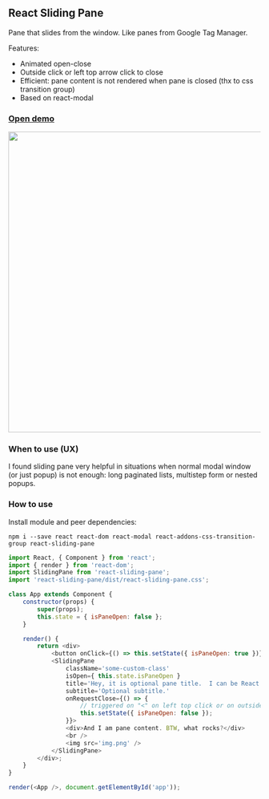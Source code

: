 ## React Sliding Pane
Pane that slides from the window. Like panes from Google Tag Manager.

Features:
 * Animated open-close
 * Outside click or left top arrow click to close
 * Efficient: pane content is not rendered when pane is closed (thx to css transition group)
 * Based on react-modal

### [Open demo](https://dimitrydushkin.github.io/sliding-pane/example.html)
<img src='https://raw.githubusercontent.com/DimitryDushkin/sliding-pane/master/docs/react-sliding-pane-screenshot.png' width='600' />

### When to use (UX)
I found sliding pane very helpful in situations when normal modal window (or just popup) is not enough: long paginated lists, multistep form or nested popups.

### How to use
Install module and peer dependencies:

`npm i --save react react-dom react-modal react-addons-css-transition-group react-sliding-pane`

```js
import React, { Component } from 'react';
import { render } from 'react-dom';
import SlidingPane from 'react-sliding-pane';
import 'react-sliding-pane/dist/react-sliding-pane.css';

class App extends Component {
    constructor(props) {
        super(props);
        this.state = { isPaneOpen: false };
    }

    render() {
        return <div>
            <button onClick={() => this.setState({ isPaneOpen: true })}>Click me to open pane!</button>
            <SlidingPane
                className='some-custom-class'
                isOpen={ this.state.isPaneOpen }
                title='Hey, it is optional pane title.  I can be React component too.'
                subtitle='Optional subtitle.'
                onRequestClose={() => {
                    // triggered on "<" on left top click or on outside click
                    this.setState({ isPaneOpen: false });
                }}>
                <div>And I am pane content. BTW, what rocks?</div>
                <br />
                <img src='img.png' />
            </SlidingPane>
        </div>;
    }
}

render(<App />, document.getElementById('app'));

```
